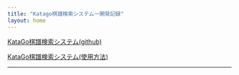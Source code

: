 ```yaml
---
title: "Katago棋譜検索システムー開発記録"
layout: home
---
```


[KataGo棋譜検索システム(github)](https://github.com/hosinobu/katago-kifu-search)

[KataGo棋譜検索システム(使用方法)](readme.html)

***


